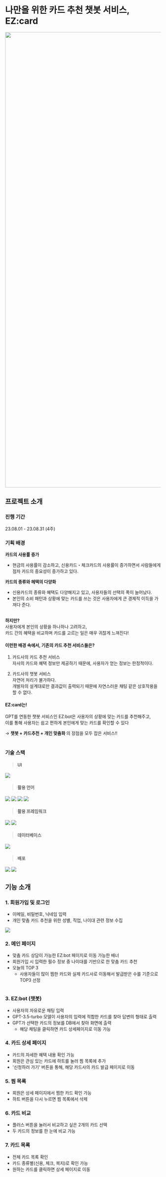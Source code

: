 # 나만을 위한 카드 추천 챗봇 서비스, EZ:card
<p align="center"><img width="1470" alt="로고" src="https://github.com/EZ-card/EZ-Backend/assets/77954741/a8017f06-f820-4624-a4cf-2b38086ae14f"></p>

## 프로젝트 소개
### 진행 기간
23.08.01 - 23.08.31 (4주) <br>

### 기획 배경
<strong>카드의 사용률 증가 </strong>
- 현금의 사용률이 감소하고, 신용카드・체크카드의 사용률이 증가하면서 사람들에게 점차 카드의 중요성이 증가하고 있다. <br>

<strong>카드의 종류와 헤택의 다양화</strong>
- 신용카드의 종류와 혜택도 다양해지고 있고, 사용자들의 선택의 폭이 늘어났다. <br>
- 본인의 소비 패턴과 상황에 맞는 카드를 쓰는 것은 사용자에게 큰 경제적 이득을 가져다 준다.<br><br>

<strong>하지만?</strong><br>
사용자에게 본인의 상황을 하나하나 고려하고, <br>
카드 간의 혜택을 비교하며 카드를 고르는 일은 매우 귀찮게 느껴진다!<br>

#### 이런한 배경 속에서, 기존의 카드 추천 서비스들은?
1. 카드사의 카드 추천 서비스 <br>
자사의 카드와 혜택 정보만 제공하기 때문에, 사용자가 얻는 정보는 한정적이다.

2. 카드사의 챗봇 서비스 <br>
자연어 처리가 불가하다. <br>
개발자의 설계대로만 결과값이 출력되기 때문에 자연스러운 채팅 같은 상호작용을 할 수 없다.

#### EZ:card는!
GPT를 연동한 챗봇 서비스인 EZ:bot은 사용자의 상황에 맞는 카드를 추천해주고,<br>
이를 통해 사용자는 쉽고 편하게 본인에게 맞는 카드를 확인할 수 있다

→ <strong> 챗봇 + 카드추천 + 개인 맞춤화 </strong>의 장점을 모두 잡은 서비스!! <br><br>

### 기술 스택
> #### UI
<!-- figma -->
<img src="https://img.shields.io/badge/figma-F24E1E?style=for-the-badge&logo=figma&logoColor=white"> 

> #### 활용 언어
<!-- java, html, css, javascript-->
<img src="https://img.shields.io/badge/java-007396?style=for-the-badge&logo=openjdk&logoColor=white" /> <img src="https://img.shields.io/badge/html5-E34F26?style=for-the-badge&logo=html5&logoColor=white" /> <img src="https://img.shields.io/badge/css-1572B6?style=for-the-badge&logo=css3&logoColor=white" /> <img src="https://img.shields.io/badge/javascript-F7DF1E?style=for-the-badge&logo=javascript&logoColor=black" />

> #### 활용 프레임워크
<!-- react, springboot -->
<img src="https://img.shields.io/badge/react-61DAFB?style=for-the-badge&logo=react&logoColor=black" /> <img src="https://img.shields.io/badge/springboot-6DB33F?style=for-the-badge&logo=springboot&logoColor=white" />


> #### 데이터베이스
<!-- mysql -->
<img src="https://img.shields.io/badge/mysql-4479A1?style=for-the-badge&logo=mysql&logoColor=white" />

> #### 배포
<!-- ec2, rds -->
<img src="https://img.shields.io/badge/amazonec2-FF9900?style=for-the-badge&logo=amazonec2&logoColor=white" /> <img src="https://img.shields.io/badge/amazonrds-527FFF?style=for-the-badge&logo=amazonrds&logoColor=white" />


## 기능 소개
### 1. 회원가입 및 로그인
- 이메일, 비밀번호, 닉네임 입력
- 개인 맞춤 카드 추천을 위한 성별, 직업, 나이대 관련 정보 수집
<img src="https://github.com/EZ-card/EZ-Backend/assets/77954741/e132dcff-7f42-4d15-9a4a-9b51233f00a5">


### 2. 메인 페이지
- 맞춤 카드 상담이 가능한 EZ:bot 페이지로 이동 가능한 배너
- 회원가입 시 입력한 필수 정보 중 나이대를 기반으로 한 맞춤 카드 추천
- 오늘의 TOP 3
    - 사용자들이 많이 찜한 카드와 실제 카드사로 이동해서 발급받은 수를 기준으로 TOP3 선정
<img src="">

### 3. EZ:bot (챗봇)
- 사용자의 자유로운 채팅 입력
- GPT-3.5-turbo 모델이 사용자의 입력에 적합한 카드를 찾아 답변의 형태로 출력
- GPT가 선택한 카드의 정보를 DB에서 찾아 화면에 출력
    - 해당 채팅을 클릭하면 카드 상세페이지로 이동 가능

### 4. 카드 상세 페이지
- 카드의 자세한 혜택 내용 확인 가능
- 회원은 관심 있는 카드에 하트를 눌러 찜 목록에 추가
- '신청하러 가기' 버튼을 통해, 해당 카드사의 카드 발급 페이지로 이동

### 5. 찜 목록
- 회원은 상세 페이지에서 찜한 카드 확인 가능
- 하트 버튼을 다시 누르면 찜 목록에서 삭제

### 6. 카드 비교
- 플러스 버튼을 눌러서 비교하고 싶은 2개의 카드 선택
- 두 카드의 정보를 한 눈에 비교 가능

### 7. 카드 목록
- 전체 카드 목록 확인
- 카드 종류별(신용, 체크, 복지)로 확인 가능
- 원하는 카드를 클릭하면 상세 페이지로 이동